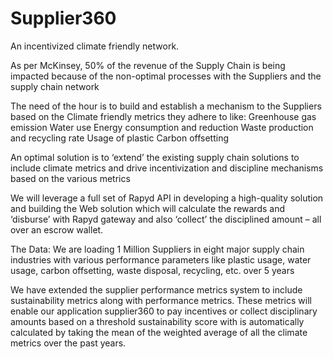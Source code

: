 # Supplier360
An incentivized climate friendly network.

As per McKinsey, 50% of the revenue of the Supply Chain is being impacted because of the non-optimal processes with the Suppliers and the supply chain network

The need of the hour is to build and establish a mechanism to the
Suppliers based on the Climate friendly metrics they adhere to like:
	Greenhouse gas emission
	Water use
	Energy consumption and reduction
	Waste production and recycling rate
	Usage of plastic
	Carbon offsetting

An optimal solution is to ‘extend’ the existing supply chain solutions to include climate metrics and drive incentivization and discipline mechanisms based on the various metrics

We will leverage a full set of Rapyd API in developing a high-quality solution and building the Web solution which will calculate the rewards and ‘disburse’ with Rapyd gateway and also ‘collect’ the disciplined amount – all over an escrow wallet.

The Data: We are loading 1 Million Suppliers in eight major supply chain industries with various performance parameters like plastic usage, water usage, carbon offsetting, waste disposal, recycling, etc. over 5 years

We have extended the supplier performance metrics system to include sustainability metrics along with performance metrics. These metrics will enable our application supplier360 to pay incentives or collect disciplinary amounts based on a threshold sustainability score with is automatically calculated by taking the mean of the weighted average of all the climate metrics over the past years. 
